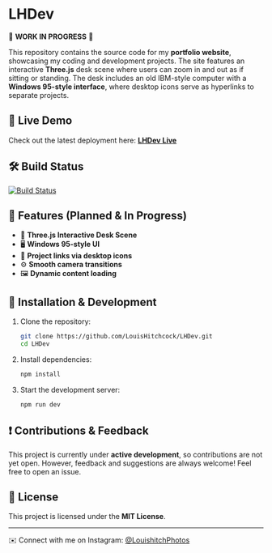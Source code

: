 # LHDev

🚧 **WORK IN PROGRESS** 🚧

This repository contains the source code for my **portfolio website**, showcasing my coding and development projects. The site features an interactive **Three.js** desk scene where users can zoom in and out as if sitting or standing. The desk includes an old IBM-style computer with a **Windows 95-style interface**, where desktop icons serve as hyperlinks to separate projects.

## 🔗 Live Demo
Check out the latest deployment here: **[LHDev Live](https://louishitchcock.github.io/LHDev/)**

## 🛠️ Build Status
[![Build Status](https://img.shields.io/github/actions/workflow/status/LouisHitchcock/LHDev/deploy.yml?branch=main)](https://github.com/LouisHitchcock/LHDev/actions)

## 📌 Features (Planned & In Progress)
- 🎨 **Three.js Interactive Desk Scene**
- 🖥️ **Windows 95-style UI**
- 🔗 **Project links via desktop icons**
- ⚙️ **Smooth camera transitions**
- 🖼️ **Dynamic content loading**

## 📂 Installation & Development
1. Clone the repository:
   ```bash
   git clone https://github.com/LouisHitchcock/LHDev.git
   cd LHDev
   ```
2. Install dependencies:
   ```bash
   npm install
   ```
3. Start the development server:
   ```bash
   npm run dev
   ```

## ❗ Contributions & Feedback
This project is currently under **active development**, so contributions are not yet open. However, feedback and suggestions are always welcome! Feel free to open an issue.

## 📜 License
This project is licensed under the **MIT License**.

---
✉️ Connect with me on Instagram: [@LouishitchPhotos](https://www.instagram.com/louishitchphotos/)
